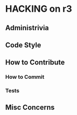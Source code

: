 # HACKING on r3

## Administrivia

## Code Style

## How to Contribute

### How to Commit

### Tests

## Misc Concerns
